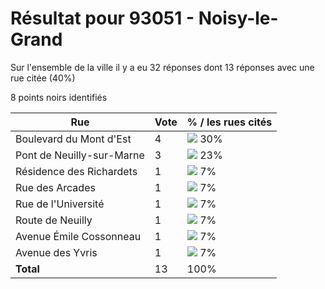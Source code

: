 # Résultat pour 93051 - Noisy-le-Grand

Sur l'ensemble de la ville il y a eu 32 réponses dont 13 réponses avec une rue citée (40%)

8 points noirs identifiés

| Rue | Vote | % / les rues cités|
|-----|------|-------------------|
| Boulevard du Mont d'Est | 4 | <img src="../../img/bar_30.gif" />&nbsp;30%|
| Pont de Neuilly-sur-Marne | 3 | <img src="../../img/bar_23.gif" />&nbsp;23%|
| Résidence des Richardets | 1 | <img src="../../img/bar_7.gif" />&nbsp;7%|
| Rue des Arcades | 1 | <img src="../../img/bar_7.gif" />&nbsp;7%|
| Rue de l'Université | 1 | <img src="../../img/bar_7.gif" />&nbsp;7%|
| Route de Neuilly | 1 | <img src="../../img/bar_7.gif" />&nbsp;7%|
| Avenue Émile Cossonneau | 1 | <img src="../../img/bar_7.gif" />&nbsp;7%|
| Avenue des Yvris | 1 | <img src="../../img/bar_7.gif" />&nbsp;7%|
| **Total** | 13 | 100%|

